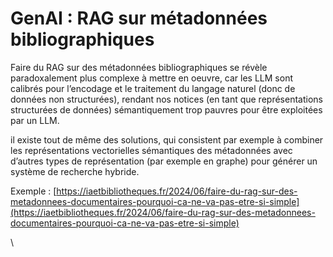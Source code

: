 # GenAI : RAG sur métadonnées bibliographiques

Faire du RAG sur des métadonnées bibliographiques se révèle paradoxalement plus complexe à mettre en oeuvre, car les LLM sont calibrés pour l’encodage et le traitement du langage naturel (donc de données non structurées), rendant nos notices (en tant que représentations structurées de données) sémantiquement trop pauvres pour être exploitées par un LLM.

il existe tout de même des solutions, qui  consistent par exemple à combiner les représentations vectorielles sémantiques des métadonnées avec d’autres types de représentation (par exemple en graphe) pour générer un système de recherche hybride.

Exemple : [https://iaetbibliotheques.fr/2024/06/faire-du-rag-sur-des-metadonnees-documentaires-pourquoi-ca-ne-va-pas-etre-si-simple](https://iaetbibliotheques.fr/2024/06/faire-du-rag-sur-des-metadonnees-documentaires-pourquoi-ca-ne-va-pas-etre-si-simple)

\
